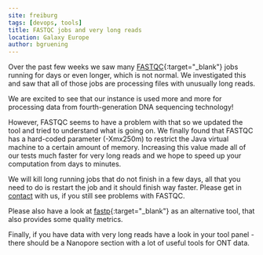 ```yaml
---
site: freiburg
tags: [devops, tools]
title: FASTQC jobs and very long reads
location: Galaxy Europe
author: bgruening
---
```


Over the past few weeks we saw many [FASTQC](https://usegalaxy.eu/root?tool_id=toolshed.g2.bx.psu.edu/repos/devteam/fastqc/fastqc/0.72){:target="_blank"} jobs running for days or even longer, which is not normal.
We investigated this and saw that all of those jobs are processing files with unusually long reads.

We are excited to see that our instance is used more and more for processing data from fourth-generation DNA sequencing technology!

However, FASTQC seems to have a problem with that so we updated the tool and tried to understand what is going on.
We finally found that FASTQC has a hard-coded parameter (-Xmx250m) to restrict the Java virtual machine to a certain amount of memory.
Increasing this value made all of our tests much faster for very long reads and we hope to speed up your computation from days to minutes.

We will kill long running jobs that do not finish in a few days, all that you need to do is restart the job and it should finish way faster.
Please get in [contact](mailto:galaxy@informatik.uni-freiburg.de) with us, if you still see problems with FASTQC.

Please also have a look at [fastp](https://usegalaxy.eu/root?tool_id=toolshed.g2.bx.psu.edu/repos/iuc/fastp/fastp/){:target="_blank"} as an alternative tool, that also provides some quality metrics.

Finally, if you have data with very long reads have a look in your tool panel - there should be a Nanopore section with a lot of useful tools for ONT data.
